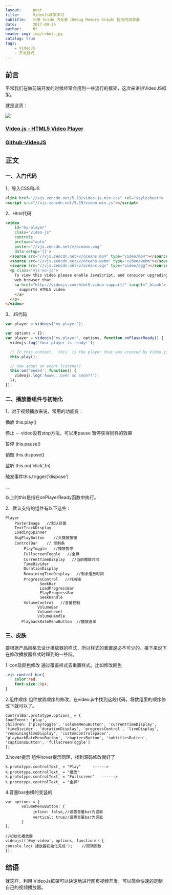 ```yaml
---
layout:     post
title:      VideoJs框架学习
subtitle:   利用 Xcode 内存表（Debug Memory Graph）检测内测泄漏
date:       2017-09-26
author:     BY
header-img: img/robot.jpg
catalog: true
tags:
    - VideoJS
    - 开发技巧
---
```



## 前言

平常我们在做前端开发的时候经常会用到一些流行的框架，这次来讲讲VideoJS框架。


就是这货：

![](https://camo.githubusercontent.com/0af60e718ce6f8c9f31543c210af3a74e77681c6/687474703a2f2f766964656f6a732e636f6d2f696d672f6c6f676f2e706e67)

### [Video.js - HTML5 Video Player](http://videojs.com "VideoJS.com")

### [Github-VideoJS](https://github.com/videojs "Github-VideoJS")

## 正文

### 一、入门代码

1、导入CSS和JS

```html
<link href="//vjs.zencdn.net/5.19/video-js.min.css" rel="stylesheet">
<script src="//vjs.zencdn.net/5.19/video.min.js"></script>
```
2、Html代码
```html
<video
    id="my-player"
    class="video-js"
    controls
    preload="auto"
    poster="//vjs.zencdn.net/v/oceans.png"
    data-setup='{}'>
  <source src="//vjs.zencdn.net/v/oceans.mp4" type="video/mp4"></source>
  <source src="//vjs.zencdn.net/v/oceans.webm" type="video/webm"></source>
  <source src="//vjs.zencdn.net/v/oceans.ogv" type="video/ogg"></source>
  <p class="vjs-no-js">
    To view this video please enable JavaScript, and consider upgrading to a
    web browser that
    <a href="http://videojs.com/html5-video-support/" target="_blank">
      supports HTML5 video
    </a>
  </p>
</video>
```
3、JS代码
```js
var player = videojs('my-player');
```
```js
var options = {};
var player = videojs('my-player', options, function onPlayerReady() {
  videojs.log('Your player is ready!');

  // In this context, `this` is the player that was created by Video.js.
  this.play();

  // How about an event listener?
  this.on('ended', function() {
    videojs.log('Awww...over so soon?!');
  });
});
```
### 二、播放器组件与初始化

1、对于视频播放来说，常用的功能有：

播放   this.play()

停止   -- video没有stop方法，可以用pause 暂停获得同样的效果

暂停   this.pause()

销毁  this.dispose()

监听  this.on('click',fn)

触发事件this.trigger('dispose')

....

以上的this是指在onPlayerReady函数中执行。

2、默认支持的组件有以下这些：

```Player
Player
    PosterImage   //默认封面
    TextTrackDisplay
    LoadingSpinner
    BigPlayButton    //大播放按钮
    ControlBar    // 控制条
        PlayToggle   //播放暂停
        FullscreenToggle   //全屏
        CurrentTimeDisplay   //当前播放时间
        TimeDivider
        DurationDisplay
        RemainingTimeDisplay   //剩余播放时间
        ProgressControl   //时间轴
               SeekBar
               LoadProgressBar
               PlayProgressBar
               SeekHandle
        VolumeControl   //音量控制
              VolumeBar
              VolumeLevel
              VolumeHandle 
       PlaybackRateMenuButton  //播放速率
```
       
### 三、皮肤
要根据产品风格去设计播放器的样式，所以样式的重置是必不可少的。接下来说下在修改播放器样式时踩到的一些坑。

1.icon及颜色修改
通过覆盖样式去重置样式。比如修改颜色

```css
.vjs-control-bar{
    color:red;
    font-size:20px;
}
```

2.组件顺序
组件放置顺序的修改，在video.js中找到这段代码，将数组里的顺序修改下就可以了。

```
ControlBar.prototype.options_ = {
loadEvent: 'play',
children: ['playToggle', 'volumeMenuButton', 'currentTimeDisplay', 'timeDivider', 'durationDisplay', 'progressControl', 'liveDisplay', 'remainingTimeDisplay', 'customControlSpacer', 'playbackRateMenuButton', 'chaptersButton', 'subtitlesButton', 'captionsButton', 'fullscreenToggle']
};
```

3.hover提示
组件hover提示同理，找到源码修改就好了

```
k.prototype.controlText_ = "Play"     ------>     k.prototype.controlText_ = "播放"
k.prototype.controlText_ = "Fullscreen"   ------>   k.prototype.controlText_ = "全屏"
```

4.音量bar由横的变竖的

```
var options = {
       volumeMenuButton: {
            inline: false,//设置音量bar为竖直
            vertical: true//设置音量bar为竖直
       }
};

//初始化播放器
videojs(('#my-video', options, function() {
console.log('播放器初始化完成');    //回调函数
});
```

## 结语

就这样，利用 VideoJs框架可以快速地进行网页视频开发，可以简单快速的定制自己的视频播放器。

